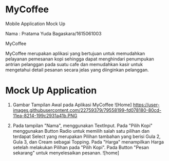 # MyCoffee
Mobile Application Mock Up

Nama : Pratama Yuda Bagaskara/1615061003

MyCoffee

MyCoffee merupakan aplikasi yang bertujuan untuk memudahkan pelayanan pemesanan kopi sehingga dapat menghindari penumpukan antrian pelanggan pada suatu cafe dan memudahkan kasir untuk mengetahui detail pesanan secara jelas yang diinginkan pelanggan.

# Mock Up Application

1. Gambar Tampilan Awal pada Aplikasi MyCoffee
![Home] https://user-images.githubusercontent.com/22759379/79558199-fd078180-80cd-11ea-8214-199c2931a41b.PNG

2. Pada tampilan "Nama", menggunakan TextInput. Pada "Pilih Kopi" menggunakan Button Radio untuk memilih salah satu pilihan dan terdapat Select yang merupakan Pilihan tambahan yang berisi Gula 2, Gula 3, dan Cream sebagai Topping. Pada "Harga" menampilkan Harga setelah melakukan Pilihan pada "Pilih Kopi". Pada Button "Pesan sekarang" untuk menyelesaikan pesanan.
![home]
